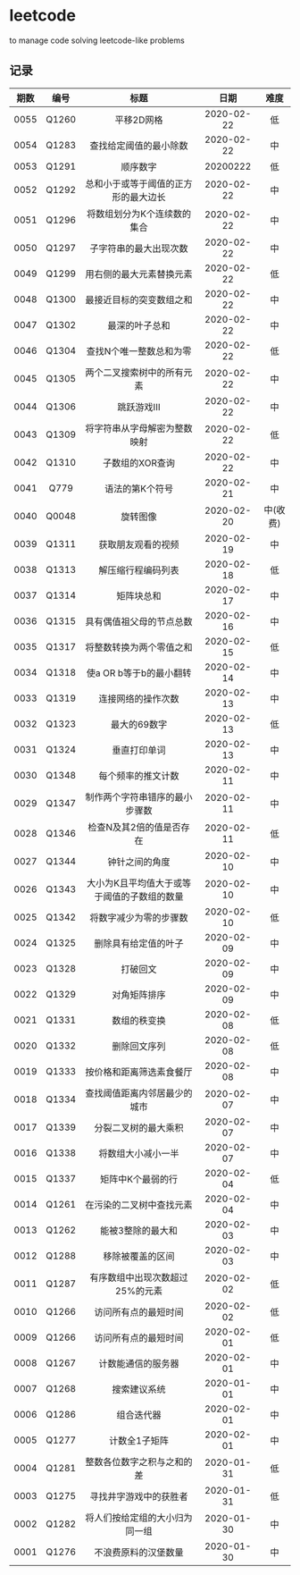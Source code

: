 # leetcode
to manage code solving leetcode-like problems

## 记录

|期数|编号|标题|日期|难度|
|:---:|:---:|:---:|:---:|:---:|
|0055|Q1260|平移2D网格|2020-02-22|低|
|0054|Q1283|查找给定阈值的最小除数|2020-02-22|中|
|0053|Q1291|顺序数字|20200222|低|
|0052|Q1292|总和小于或等于阈值的正方形的最大边长|2020-02-22|中|
|0051|Q1296|将数组划分为K个连续数的集合|2020-02-22|中|
|0050|Q1297|子字符串的最大出现次数|2020-02-22|中|
|0049|Q1299|用右侧的最大元素替换元素|2020-02-22|低|
|0048|Q1300|最接近目标的突变数组之和|2020-02-22|中|
|0047|Q1302|最深的叶子总和|2020-02-22|中|
|0046|Q1304|查找N个唯一整数总和为零|2020-02-22|低|
|0045|Q1305|两个二叉搜索树中的所有元素|2020-02-22|中|
|0044|Q1306|跳跃游戏III|2020-02-22|中|
|0043|Q1309|将字符串从字母解密为整数映射|2020-02-22|低|
|0042|Q1310|子数组的XOR查询|2020-02-22|中|
|0041|Q779|语法的第K个符号|2020-02-21|中|
|0040|Q0048|旋转图像|2020-02-20|中(收费)|
|0039|Q1311|获取朋友观看的视频|2020-02-19|中|
|0038|Q1313|解压缩行程编码列表|2020-02-18|低|
|0037|Q1314|矩阵块总和|2020-02-17|中|
|0036|Q1315|具有偶值祖父母的节点总数|2020-02-16|中|
|0035|Q1317|将整数转换为两个零值之和|2020-02-15|低|
|0034|Q1318|使a OR b等于b的最小翻转|2020-02-14|中|
|0033|Q1319|连接网络的操作次数|2020-02-13|中|
|0032|Q1323|最大的69数字|2020-02-13|低|
|0031|Q1324|垂直打印单词|2020-02-13|中|
|0030|Q1348|每个频率的推文计数|2020-02-11|中|
|0029|Q1347|制作两个字符串错序的最小步骤数|2020-02-11|中|
|0028|Q1346|检查N及其2倍的值是否存在|2020-02-11|低|
|0027|Q1344|钟针之间的角度|2020-02-10|中|
|0026|Q1343|大小为K且平均值大于或等于阈值的子数组的数量|2020-02-10|中|
|0025|Q1342|将数字减少为零的步骤数|2020-02-10|低|
|0024|Q1325|删除具有给定值的叶子|2020-02-09|中|
|0023|Q1328|打破回文|2020-02-09|中|
|0022|Q1329|对角矩阵排序|2020-02-09|中|
|0021|Q1331|数组的秩变换|2020-02-08|低|
|0020|Q1332|删除回文序列|2020-02-08|低|
|0019|Q1333|按价格和距离筛选素食餐厅|2020-02-08|中|
|0018|Q1334|查找阈值距离内邻居最少的城市|2020-02-07|中|
|0017|Q1339|分裂二叉树的最大乘积|2020-02-07|中|
|0016|Q1338|将数组大小减小一半|2020-02-07|中|
|0015|Q1337|矩阵中K个最弱的行|2020-02-04|低|
|0014|Q1261|在污染的二叉树中查找元素|2020-02-04|中|
|0013|Q1262|能被3整除的最大和|2020-02-03|中|
|0012|Q1288|移除被覆盖的区间|2020-02-03|中|
|0011|Q1287|有序数组中出现次数超过25%的元素|2020-02-02|低|
|0010|Q1266|访问所有点的最短时间|2020-02-02|低|
|0009|Q1266|访问所有点的最短时间|2020-02-01|低|
|0008|Q1267|计数能通信的服务器|2020-02-01|中|
|0007|Q1268|搜索建议系统|2020-01-01|中|
|0006|Q1286|组合迭代器|2020-02-01|中|
|0005|Q1277|计数全1子矩阵|2020-02-01|中|
|0004|Q1281|整数各位数字之积与之和的差|2020-01-31|低|
|0003|Q1275|寻找井字游戏中的获胜者|2020-01-31|低|
|0002|Q1282|将人们按给定组的大小归为同一组|2020-01-30|中|
|0001|Q1276|不浪费原料的汉堡数量|2020-01-30|中|